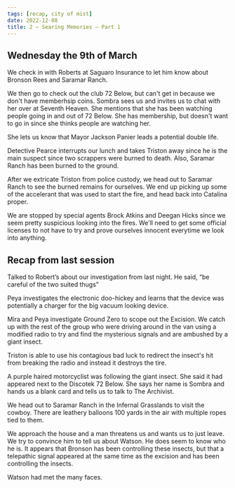 ```yaml
---
tags: [recap, city of mist]
date: 2022-12-08
title: 2 – Searing Memories – Part 1
---
```

## Wednesday the 9th of March
We check in with Roberts at Saguaro Insurance to let him know about Bronson Rees and Saramar Ranch.

We then go to check out the club 72 Below, but can't get in because we don't have memberhsip coins. Sombra sees us and invites us to chat with her over at Seventh Heaven. She mentions that she has been watching people going in and out of 72 Below. She has membership, but doesn't want to go in since she thinks people are watching her.

She lets us know that Mayor Jackson Panier leads a potential double life.

Detective Pearce interrupts our lunch and takes Triston away since he is the main suspect since two scrappers were burned to death. Also, Saramar Ranch has been burned to the ground.

After we extricate Triston from police custody, we head out to Saramar Ranch to see the burned remains for ourselves. We end up picking up some of the accelerant that was used to start the fire, and head back into Catalina proper.

We are stopped by special agents Brock Atkins and Deegan Hicks since we seem pretty suspicious looking into the fires. We'll need to get some official licenses to not have to try and prove ourselves innocent everytime we look into anything.

## Recap from last session
Talked to Robert’s about our investigation from last night. He said, “be careful of the two suited thugs”

Peya investigates the electronic doo-hickey and learns that the device was potentially a charger for the big vacuum looking device.

Mira and Peya investigate Ground Zero to scope out the Excision. We catch up with the rest of the group who were driving around in the van using a modified radio to try and find the mysterious signals and are ambushed by a giant insect.

Triston is able to use his contagious bad luck to redirect the insect's hit from breaking the radio and instead it destroys the tire.

A purple haired motorcyclist was following the giant insect. She said it had appeared next to the Discotek 72 Below. She says her name is Sombra and hands us a blank card and tells us to talk to The Archivist.

We head out to Saramar Ranch in the Infernal Grasslands to visit the cowboy. There are leathery balloons 100 yards in the air with multiple ropes tied to them.

We approach the house and a man threatens us and wants us to just leave. We try to convince him to tell us about Watson. He does seem to know who he is. It appears that Bronson has been controlling these insects, but that a telepathic signal appeared at the same time as the excision and has been controlling the insects.

Watson had met the many faces.